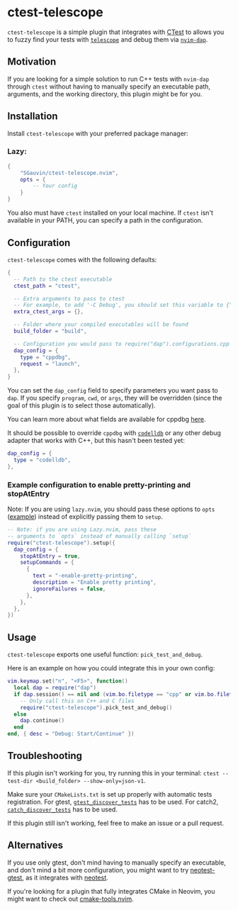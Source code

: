 # ctest-telescope

`ctest-telescope` is a simple plugin that integrates with [CTest](https://cmake.org/cmake/help/book/mastering-cmake/chapter/Testing%20With%20CMake%20and%20CTest.html) to allows you to fuzzy find your tests with [`telescope`](https://github.com/nvim-telescope/telescope.nvim) and debug them via [`nvim-dap`](https://github.com/mfussenegger/nvim-dap).

## Motivation

If you are looking for a simple solution to run C++ tests with `nvim-dap` through `ctest` without having to manually specify an executable path, arguments, and the working directory, this plugin might be for you.

## Installation

Install `ctest-telescope` with your preferred package manager:

### Lazy:

```lua
{
    "SGauvin/ctest-telescope.nvim",
    opts = {
        -- Your config
    }
}
```

You also must have `ctest` installed on your local machine. If `ctest` isn't available in your PATH, you can specify a path in the configuration.

## Configuration

`ctest-telescope` comes with the following defaults:

```lua
{
  -- Path to the ctest executable
  ctest_path = "ctest",

  -- Extra arguments to pass to ctest
  -- For example, to add '-C Debug', you should set this variable to {"-C", "Debug"}
  extra_ctest_args = {},

  -- Folder where your compiled executables will be found
  build_folder = "build",

  -- Configuration you would pass to require("dap").configurations.cpp
  dap_config = {
    type = "cppdbg",
    request = "launch",
  },
}
```

You can set the `dap_config` field to specify parameters you want pass to `dap`.
If you specify `program`, `cwd`, or `args`, they will be overridden (since the goal of this plugin is to select those automatically).

You can learn more about what fields are available for cppdbg [here](https://github.com/mfussenegger/nvim-dap/wiki/C-C---Rust-(gdb-via--vscode-cpptools)#configuration).

It should be possible to override `cppdbg` with [`codelldb`](https://github.com/mfussenegger/nvim-dap/wiki/C-C---Rust-(via--codelldb)) or any other debug adapter that works with C++, but this hasn't been tested yet:

```lua
dap_config = {
  type = "codelldb",
},
```

### Example configuration to enable pretty-printing and stopAtEntry

Note: If you are using `lazy.nvim`, you should pass these options to `opts` ([example](https://github.com/SGauvin/ctest-telescope.nvim?tab=readme-ov-file#lazy)) instead of explicitly passing them to `setup`.
```lua
-- Note: if you are using Lazy.nvim, pass these
-- arguments to `opts` instead of manually calling `setup`
require("ctest-telescope").setup({
  dap_config = {
    stopAtEntry = true,
    setupCommands = {
      {
        text = "-enable-pretty-printing",
        description = "Enable pretty printing",
        ignoreFailures = false,
      },
    },
  },
})
```

## Usage

`ctest-telescope` exports one useful function: `pick_test_and_debug`.

Here is an example on how you could integrate this in your own config:
```lua
vim.keymap.set("n", "<F5>", function()
  local dap = require("dap")
  if dap.session() == nil and (vim.bo.filetype == "cpp" or vim.bo.filetype == "c") then
    -- Only call this on C++ and C files
    require("ctest-telescope").pick_test_and_debug()
  else
    dap.continue()
  end
end, { desc = "Debug: Start/Continue" })
```

## Troubleshooting

If this plugin isn't working for you, try running this in your terminal: `ctest --test-dir <build_folder> --show-only=json-v1`.

Make sure your `CMakeLists.txt` is set up properly with automatic tests registration.
For gtest, [`gtest_discover_tests`](https://cmake.org/cmake/help/latest/module/GoogleTest.html#command:gtest_discover_tests) has to be used.
For catch2, [`catch_discover_tests`](https://github.com/catchorg/Catch2/blob/devel/docs/cmake-integration.md#automatic-test-registration) has to be used.

If this plugin still isn't working, feel free to make an issue or a pull request.

## Alternatives

If you use only gtest, don't mind having to manually specify an executable, and don't mind a bit more configuration, you might want to try [neotest-gtest](https://github.com/alfaix/neotest-gtest), as it integrates with [neotest](https://github.com/nvim-neotest/neotest).

If you're looking for a plugin that fully integrates CMake in Neovim, you might want to check out [cmake-tools.nvim](https://github.com/Civitasv/cmake-tools.nvim).
